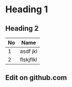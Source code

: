# Heading 1
## Heading 2

|No|Name|
|--|----|
| 1 | asdf  jkl|
| 2 | flskjflkl  |


## Edit on github.com
